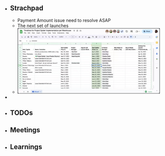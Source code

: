 - ## Strachpad
	- Payment Amount issue need to resolve ASAP
	- The next set of launches
	- ![image.png](../assets/image_1681803429933_0.png)
-
- ## TODOs
- ## Meetings
- ## Learnings